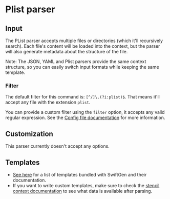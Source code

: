 # Plist parser

## Input

The PList parser accepts multiple files or directories (which it'll recursively search). Each file's content will be loaded into the context, but the parser will also generate metadata about the structure of the file.

Note: The JSON, YAML and Plist parsers provide the same context structure, so you can easily switch input formats while keeping the same template.

### Filter

The default filter for this command is: `[^/]\.(?i:plist)$`. That means it'll accept any file with the extension `plist`.

You can provide a custom filter using the `filter` option, it accepts any valid regular expression. See the [Config file documentation](../ConfigFile.md) for more information.

## Customization

This parser currently doesn't accept any options.

## Templates

* [See here](../templates/plist) for a list of templates bundled with SwiftGen and their documentation.
* If you want to write custom templates, make sure to check the [stencil context documentation](../SwiftGenKit%20Contexts/Plist.md) to see what data is available after parsing.
